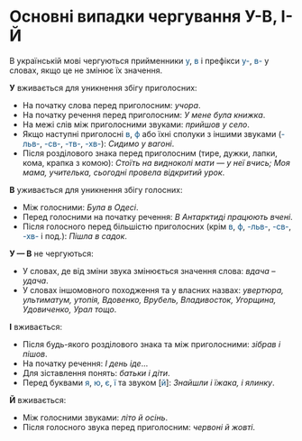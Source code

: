 # Основні випадки чергування У-В, І-Й

В українськiй мовi чергуються прийменники <font color="#0F5181">у</font>, <font color="#0F5181">в</font> i префiкси <font color="#0F5181">у-</font>, <font color="#0F5181">в-</font> у словах, якщо це не змiнює їх значення.

<b>У</b> вживається для уникнення збiгу приголосних:
* На початку слова перед приголосним: *учора*.
* На початку речення перед приголосним: *У мене була книжка*.
* На межi слiв мiж приголосними звуками: *прийшов у село*.
* Якщо наступнi приголоснi <font color="#0F5181">в</font>, <font color="#0F5181">ф</font> або їхнi сполуки з iншими звуками (<font color="#0F5181">-льв-</font>, <font color="#0F5181">-св-</font>, <font color="#0F5181">-тв-</font>, <font color="#0F5181">-хв-</font>): *Сидимо у вагонi*.
* Пiсля роздiлового знака перед приголосним (тире, дужки, лапки,
кома, крапка з комою): *Стоїть на видноколi мати — у неї вчись;
Моя мама, учителька, сьогоднi провела вiдкритий урок*.

<b>В</b> уживається для уникнення збiгу голосних:
* Мiж голосними: *Була в Одесi*.
* Перед голосними на початку речення: *В Антарктидi працюють
вченi*.
* Пiсля голосного перед бiльшiстю приголосних (крiм <font color="#0F5181">в</font>, <font color="#0F5181">ф</font>, <font color="#0F5181">-льв-</font>, <font color="#0F5181">-св-</font>, <font color="#0F5181">-хв-</font> i под.): *Пiшла в садок*.

<b>У — В</b> не чергуються:
* У словах, де вiд змiни звука змiнюється значення слова: *вдача – удача*.
* У словах iншомовного походження та у власних назвах: *увертюра, ультиматум, утопiя, Вдовенко, Врубель, Владивосток,
Угорщина, Удовиченко, Урал тощо*.

<b>I</b> вживається:
* Пiсля будь-якого роздiлового знака та мiж приголосними: *зiбрав
i пiшов*.
* На початку речення: *I день iде*...
* Для зiставлення понять: *батьки i дiти*.
* Перед буквами <font color="#0F5181">я</font>, <font color="#0F5181">ю</font>, <font color="#0F5181">є</font>, <font color="#0F5181">ї</font> та звуком [<font color="#0F5181">й</font>]: *Знайшли i їжака, i ялинку*.

<b>Й</b> вживається:
* Мiж голосними звуками: *лiто й осiнь*.
* Пiсля голосного звука перед приголосним: *червонi й жовтi*.


